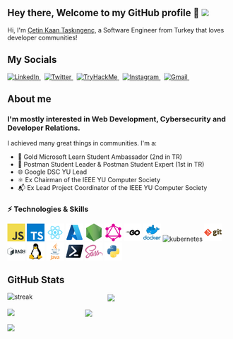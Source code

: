 ## Hey there, Welcome to my GitHub profile 👋 ![](https://komarev.com/ghpvc/?username=ctnkaan&color=blue&&style=flat)

Hi, I'm [Çetin Kaan Taşkıngenç](https://linkedin.com/in/cetinkaantaskingenc), a Software Engineer from Turkey that loves developer communities!

## My Socials

  <a href="https://linkedin.com/in/cetinkaantaskingenc/">
    <img src="https://img.shields.io/badge/linkedin-%230077B5.svg?&style=for-the-badge&logo=linkedin&logoColor=white" alt="LinkedIn" />
  </a>&nbsp;

  <a href="https://twitter.com/cetinkaantweets">
    <img src="https://img.shields.io/badge/twitter-%231da1f1.svg?&style=for-the-badge&logo=twitter&logoColor=white" alt="Twitter" />
  </a>&nbsp;
  
  <a href="https://tryhackme.com/p/ctnkaan">
    <img src="https://img.shields.io/badge/tryhackme-%231c2538.svg?&style=for-the-badge&logo=tryhackme&logoColor=white" alt="TryHackMe" />
  </a>&nbsp;
  
  <a href="https://instagram.com/cetinkaantaskingenc">
    <img src="https://img.shields.io/badge/instagram-%23E4405F.svg?&style=for-the-badge&logo=instagram&logoColor=white" alt="Instagram" />
  </a>&nbsp;
  
   <a href="mailto:kaan.taskingenc@gmail.com?subject=Hello%20Kaan">
    <img src="https://img.shields.io/badge/gmail-%23D14836.svg?&style=for-the-badge&logo=gmail&logoColor=white" alt="Gmail"/>
  </a>&nbsp;

## About me

### I'm mostly interested in Web Development, Cybersecurity and Developer Relations.

<div>
  I achieved many great things in communities. I'm a:
  <ul>
   <li>🥇 Gold Microsoft Learn Student Ambassador (2nd in TR)</li>
   <li>🚀 Postman Student Leader & Postman Student Expert (1st in TR)</li>
   <li>🌐 Google DSC YU Lead</li>
   <li>⚛️ Ex Chairman of the IEEE YU Computer Society</li>
   <li>📬 Ex Lead Project Coordinator of the IEEE YU Computer Society
  </ul>
</div>

### ⚡ Technologies & Skills
<p align="left">
  <img src="https://github.com/github/explore/raw/main/topics/javascript/javascript.png" alt="javascript" width="40" height="40"/>
  <img src="https://github.com/github/explore/raw/main/topics/typescript/typescript.png" alt="typescript" width="40" height="40"/>
  <img src="https://github.com/github/explore/raw/main/topics/react/react.png" alt="react" width="40" height="40"/>
  <img src="https://github.com/github/explore/raw/main/topics/azure/azure.png" alt="azure" width="40" height="40"/>
  <img src="https://github.com/github/explore/raw/main/topics/nodejs/nodejs.png" alt="nodejs" width="40" height="40"/>
  <img src="https://github.com/github/explore/raw/main/topics/graphql/graphql.png" alt="graphql" width="40" height="40"/>
  <img src="https://github.com/github/explore/raw/main/topics/go/go.png" alt="go" width="40" height="40"/>
  <img src="https://github.com/github/explore/raw/main/topics/docker/docker.png" alt="docker" width="40" height="40"/> 
  <img src="https://www.vectorlogo.zone/logos/kubernetes/kubernetes-icon.svg" alt="kubernetes" width="40" height="40"/> 
  <img src="https://github.com/github/explore/raw/main/topics/git/git.png" alt="git" width="40" height="40"/> 
  <img src="https://github.com/github/explore/raw/main/topics/bash/bash.png" alt="bash" width="40" height="40"/>
  <img src="https://github.com/github/explore/raw/main/topics/linux/linux.png" alt="linux" width="40" height="40"/>  
  <img src="https://github.com/github/explore/raw/main/topics/java/java.png" alt="java" width="40" height="40"/>
  <img src="https://github.com/github/explore/raw/main/topics/powershell/powershell.png" alt="powershell" width="40" height="40"/>
  <img src="https://github.com/github/explore/raw/main/topics/sass/sass.png" alt="sass" width="40" height="40"/>
  <img src="https://github.com/github/explore/raw/main/topics/python/python.png" alt="python" width="40" height="40"/>
</p>

## GitHub Stats

<div>
   <img width=45% align=left src="https://github-readme-streak-stats.herokuapp.com/?user=ctnkaan&theme=react&border=61dafb&hide_border=true" alt="streak" />
   <img width=45% align=center src="https://github-readme-stats.vercel.app/api?username=ctnkaan&show_icons=true&theme=react&border_color=61dafb&hide_border=true" />
</div>

<br>

<div>
   <img width=35% align=left src="https://github-readme-stats.vercel.app/api/top-langs/?username=ctnkaan&hide=c%23,powershell,css,lua,Mathematica,Ruby,Objective-C,Objective-C%2b%2b,Cuda&title_color=61dafb&text_color=ffffff&icon_color=61dafb&bg_color=20232a&langs_count=8&layout=compact&border_color=61dafb&hide_border=true" />
   
   <img align=center width="55%" src="https://github-profile-trophy.vercel.app/?username=ctnkaan&theme=onedark">
</div>

<br>
  <img src="https://github-readme-activity-graph.cyclic.app/graph?username=ctnkaan&bg_color=20232a&color=5cceed&line=5cceed&point=ffffff&area=true&hide_border=true" width="92%"/>

